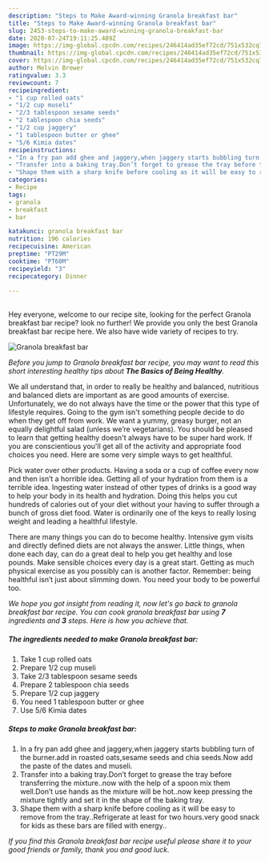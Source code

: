 ```yaml
---
description: "Steps to Make Award-winning Granola breakfast bar"
title: "Steps to Make Award-winning Granola breakfast bar"
slug: 2453-steps-to-make-award-winning-granola-breakfast-bar
date: 2020-07-24T19:11:25.489Z
image: https://img-global.cpcdn.com/recipes/246414ad35ef72cd/751x532cq70/granola-breakfast-bar-recipe-main-photo.jpg
thumbnail: https://img-global.cpcdn.com/recipes/246414ad35ef72cd/751x532cq70/granola-breakfast-bar-recipe-main-photo.jpg
cover: https://img-global.cpcdn.com/recipes/246414ad35ef72cd/751x532cq70/granola-breakfast-bar-recipe-main-photo.jpg
author: Melvin Brewer
ratingvalue: 3.3
reviewcount: 7
recipeingredient:
- "1 cup rolled oats"
- "1/2 cup museli"
- "2/3 tablespoon sesame seeds"
- "2 tablespoon chia seeds"
- "1/2 cup jaggery"
- "1 tablespoon butter or ghee"
- "5/6 Kimia dates"
recipeinstructions:
- "In a fry pan add ghee and jaggery,when jaggery starts bubbling turn of the burner.add in roasted oats,sesame seeds and chia seeds.Now add the paste of the dates and museli."
- "Transfer into a baking tray.Don’t forget to grease the tray before transferring the mixture..now with the help of a spoon mix them well.Don’t use hands as the mixture will be hot..now keep pressing the mixture tightly and set it in the shape of the baking tray."
- "Shape them with a sharp knife before cooling as it will be easy to remove from the tray..Refrigerate at least for two hours.very good snack for kids as these bars are filled with energy.."
categories:
- Recipe
tags:
- granola
- breakfast
- bar

katakunci: granola breakfast bar 
nutrition: 196 calories
recipecuisine: American
preptime: "PT29M"
cooktime: "PT60M"
recipeyield: "3"
recipecategory: Dinner

---
```

<br>
Hey everyone, welcome to our recipe site, looking for the perfect Granola breakfast bar recipe? look no further! We provide you only the best Granola breakfast bar recipe here. We also have wide variety of recipes to try.
<br>


![Granola breakfast bar](https://img-global.cpcdn.com/recipes/246414ad35ef72cd/751x532cq70/granola-breakfast-bar-recipe-main-photo.jpg)

<i>Before you jump to Granola breakfast bar recipe, you may want to read this short interesting healthy tips about <strong>The Basics of Being Healthy</strong>.</i>

We all understand that, in order to really be healthy and balanced, nutritious and balanced diets are important as are good amounts of exercise. Unfortunately, we do not always have the time or the power that this type of lifestyle requires. Going to the gym isn't something people decide to do when they get off from work. We want a yummy, greasy burger, not an equally delightful salad (unless we’re vegetarians). You should be pleased to learn that getting healthy doesn't always have to be super hard work. If you are conscientious you'll get all of the activity and appropriate food choices you need. Here are some very simple ways to get healthful.

Pick water over other products. Having a soda or a cup of coffee every now and then isn’t a horrible idea. Getting all of your hydration from them is a terrible idea. Ingesting water instead of other types of drinks is a good way to help your body in its health and hydration. Doing this helps you cut hundreds of calories out of your diet without your having to suffer through a bunch of gross diet food. Water is ordinarily one of the keys to really losing weight and leading a healthful lifestyle.

There are many things you can do to become healthy. Intensive gym visits and directly defined diets are not always the answer. Little things, when done each day, can do a great deal to help you get healthy and lose pounds. Make sensible choices every day is a great start. Getting as much physical exercise as you possibly can is another factor. Remember: being healthful isn’t just about slimming down. You need your body to be powerful too. 


<i>We hope you got insight from reading it, now let's go back to granola breakfast bar recipe. You can cook granola breakfast bar using <strong>7</strong> ingredients and <strong>3</strong> steps. Here is how you achieve that.
</i>

##### The ingredients needed to make Granola breakfast bar:

1. Take 1 cup rolled oats
1. Prepare 1/2 cup museli
1. Take 2/3 tablespoon sesame seeds
1. Prepare 2 tablespoon chia seeds
1. Prepare 1/2 cup jaggery
1. You need 1 tablespoon butter or ghee
1. Use 5/6 Kimia dates


##### Steps to make Granola breakfast bar:

1. In a fry pan add ghee and jaggery,when jaggery starts bubbling turn of the burner.add in roasted oats,sesame seeds and chia seeds.Now add the paste of the dates and museli.
1. Transfer into a baking tray.Don’t forget to grease the tray before transferring the mixture..now with the help of a spoon mix them well.Don’t use hands as the mixture will be hot..now keep pressing the mixture tightly and set it in the shape of the baking tray.
1. Shape them with a sharp knife before cooling as it will be easy to remove from the tray..Refrigerate at least for two hours.very good snack for kids as these bars are filled with energy..


<i>If you find this Granola breakfast bar recipe useful please share it to your good friends or family, thank you and good luck.</i>
